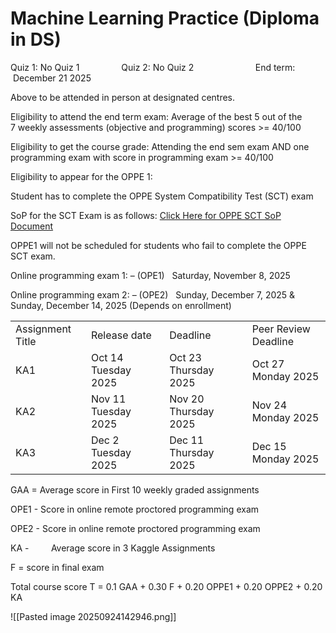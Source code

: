 # Machine Learning Practice (Diploma in DS)

Quiz 1: No Quiz 1                 Quiz 2: No Quiz 2                         End term:  December 21 2025

Above to be attended in person at designated centres.

Eligibility to attend the end term exam: Average of the best 5 out of the 7 weekly assessments (objective and programming) scores >= 40/100

Eligibility to get the course grade: Attending the end sem exam AND one programming exam with score in programming exam >= 40/100

Eligibility to appear for the OPPE 1:

Student has to complete the OPPE System Compatibility Test (SCT) exam

SoP for the SCT Exam is as follows: [Click Here for OPPE SCT SoP Document](https://www.google.com/url?q=https://docs.google.com/document/d/e/2PACX-1vTdav-7UPZozRpna9urZkBmB55ldbfJeUFTRYDMbgEpzdt5rSId3tm0zKKjbTAMLYj49hWwqb9jM0Ca/pub&sa=D&source=editors&ust=1758707661459103&usg=AOvVaw38NlbQeUo2eGB-igL45n_u)

OPPE1 will not be scheduled for students who fail to complete the OPPE SCT exam.

Online programming exam 1: – (OPE1)   Saturday, November 8, 2025         

Online programming exam 2: – (OPE2)   Sunday, December 7, 2025 & Sunday, December 14, 2025 (Depends on enrollment)

|   |   |   |   |
|---|---|---|---|
|Assignment Title|Release date|Deadline|Peer Review Deadline|
|KA1|Oct 14 Tuesday 2025|Oct 23 Thursday 2025|Oct 27 Monday 2025|
|KA2|Nov 11 Tuesday 2025|Nov 20 Thursday 2025|Nov 24 Monday 2025|
|KA3|Dec 2 Tuesday 2025|Dec 11 Thursday 2025|Dec 15 Monday 2025|

GAA = Average score in First 10 weekly graded assignments

OPE1 - Score in online remote proctored programming exam

OPE2 - Score in online remote proctored programming exam

KA -         Average score in 3 Kaggle Assignments        

F = score in final exam

Total course score T = 0.1 GAA + 0.30 F + 0.20 OPPE1 + 0.20 OPPE2 + 0.20 KA

![[Pasted image 20250924142946.png]]


